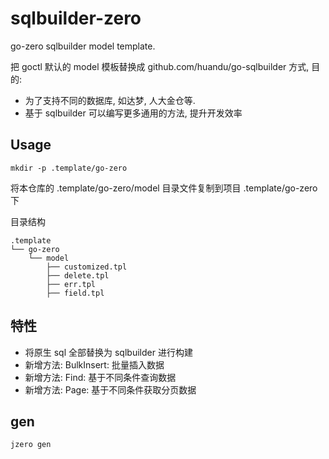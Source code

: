 # sqlbuilder-zero

go-zero sqlbuilder model template.

把 goctl 默认的 model 模板替换成 github.com/huandu/go-sqlbuilder 方式, 目的: 

* 为了支持不同的数据库, 如达梦, 人大金仓等.
* 基于 sqlbuilder 可以编写更多通用的方法, 提升开发效率

## Usage

```shell
mkdir -p .template/go-zero
```

将本仓库的 .template/go-zero/model 目录文件复制到项目 .template/go-zero 下

目录结构

```shell
.template
└── go-zero
    └── model
        ├── customized.tpl
        ├── delete.tpl
        ├── err.tpl
        ├── field.tpl
```

## 特性

* 将原生 sql 全部替换为 sqlbuilder 进行构建
* 新增方法: BulkInsert: 批量插入数据
* 新增方法: Find: 基于不同条件查询数据
* 新增方法: Page: 基于不同条件获取分页数据

## gen

```shell
jzero gen
```
